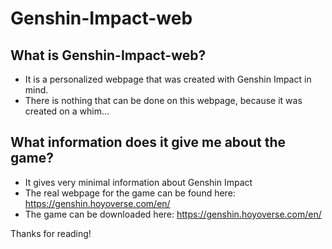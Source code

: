 # Genshin-Impact-web

What is Genshin-Impact-web?
--
- It is a personalized webpage that was created with Genshin Impact in mind.
- There is nothing that can be done on this webpage, because it was created on a whim...

What information does it give me about the game?
--

- It gives very minimal information about Genshin Impact
- The real webpage for the game can be found here: https://genshin.hoyoverse.com/en/
- The game can be downloaded here: https://genshin.hoyoverse.com/en/


Thanks for reading! 
